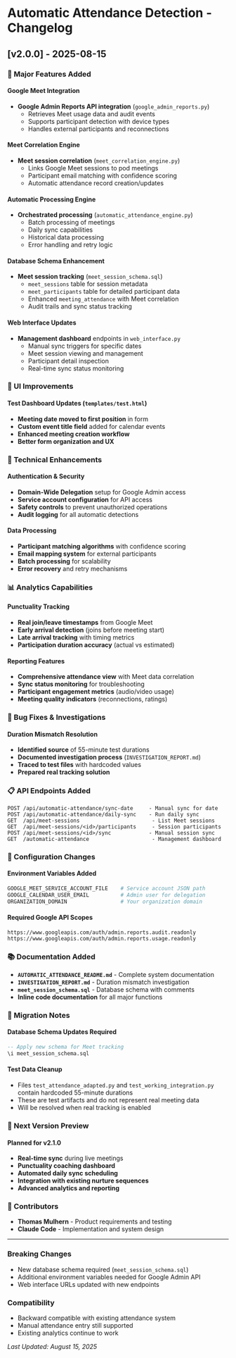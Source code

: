 # Automatic Attendance Detection - Changelog

## [v2.0.0] - 2025-08-15

### 🚀 Major Features Added

#### Google Meet Integration
- **Google Admin Reports API integration** (`google_admin_reports.py`)
  - Retrieves Meet usage data and audit events
  - Supports participant detection with device types
  - Handles external participants and reconnections

#### Meet Correlation Engine  
- **Meet session correlation** (`meet_correlation_engine.py`)
  - Links Google Meet sessions to pod meetings
  - Participant email matching with confidence scoring
  - Automatic attendance record creation/updates

#### Automatic Processing Engine
- **Orchestrated processing** (`automatic_attendance_engine.py`)
  - Batch processing of meetings
  - Daily sync capabilities  
  - Historical data processing
  - Error handling and retry logic

#### Database Schema Enhancement
- **Meet session tracking** (`meet_session_schema.sql`)
  - `meet_sessions` table for session metadata
  - `meet_participants` table for detailed participant data
  - Enhanced `meeting_attendance` with Meet correlation
  - Audit trails and sync status tracking

#### Web Interface Updates
- **Management dashboard** endpoints in `web_interface.py`
  - Manual sync triggers for specific dates
  - Meet session viewing and management
  - Participant detail inspection
  - Real-time sync status monitoring

### 🎯 UI Improvements

#### Test Dashboard Updates (`templates/test.html`)
- **Meeting date moved to first position** in form
- **Custom event title field** added for calendar events
- **Enhanced meeting creation workflow**
- **Better form organization and UX**

### 🔧 Technical Enhancements

#### Authentication & Security
- **Domain-Wide Delegation** setup for Google Admin access
- **Service account configuration** for API access
- **Safety controls** to prevent unauthorized operations
- **Audit logging** for all automatic detections

#### Data Processing
- **Participant matching algorithms** with confidence scoring
- **Email mapping system** for external participants  
- **Batch processing** for scalability
- **Error recovery** and retry mechanisms

### 📊 Analytics Capabilities

#### Punctuality Tracking
- **Real join/leave timestamps** from Google Meet
- **Early arrival detection** (joins before meeting start)
- **Late arrival tracking** with timing metrics
- **Participation duration accuracy** (actual vs estimated)

#### Reporting Features
- **Comprehensive attendance view** with Meet data correlation
- **Sync status monitoring** for troubleshooting
- **Participant engagement metrics** (audio/video usage)
- **Meeting quality indicators** (reconnections, ratings)

### 🐛 Bug Fixes & Investigations

#### Duration Mismatch Resolution
- **Identified source** of 55-minute test durations
- **Documented investigation process** (`INVESTIGATION_REPORT.md`)
- **Traced to test files** with hardcoded values
- **Prepared real tracking solution**

### 📋 API Endpoints Added

```
POST /api/automatic-attendance/sync-date     - Manual sync for date
POST /api/automatic-attendance/daily-sync    - Run daily sync
GET  /api/meet-sessions                       - List Meet sessions  
GET  /api/meet-sessions/<id>/participants     - Session participants
POST /api/meet-sessions/<id>/sync            - Manual session sync
GET  /automatic-attendance                    - Management dashboard
```

### 🔄 Configuration Changes

#### Environment Variables Added
```bash
GOOGLE_MEET_SERVICE_ACCOUNT_FILE    # Service account JSON path
GOOGLE_CALENDAR_USER_EMAIL          # Admin user for delegation
ORGANIZATION_DOMAIN                 # Your organization domain
```

#### Required Google API Scopes
```
https://www.googleapis.com/auth/admin.reports.audit.readonly
https://www.googleapis.com/auth/admin.reports.usage.readonly
```

### 📚 Documentation Added

- **`AUTOMATIC_ATTENDANCE_README.md`** - Complete system documentation
- **`INVESTIGATION_REPORT.md`** - Duration mismatch investigation
- **`meet_session_schema.sql`** - Database schema with comments
- **Inline code documentation** for all major functions

### 🎯 Migration Notes

#### Database Schema Updates Required
```sql
-- Apply new schema for Meet tracking
\i meet_session_schema.sql
```

#### Test Data Cleanup
- Files `test_attendance_adapted.py` and `test_working_integration.py` contain hardcoded 55-minute durations
- These are test artifacts and do not represent real meeting data
- Will be resolved when real tracking is enabled

### 🔮 Next Version Preview

#### Planned for v2.1.0
- **Real-time sync** during live meetings
- **Punctuality coaching dashboard** 
- **Automated daily sync scheduling**
- **Integration with existing nurture sequences**
- **Advanced analytics and reporting**

### 🤝 Contributors

- **Thomas Mulhern** - Product requirements and testing
- **Claude Code** - Implementation and system design

---

### Breaking Changes
- New database schema required (`meet_session_schema.sql`)
- Additional environment variables needed for Google Admin API
- Web interface URLs updated with new endpoints

### Compatibility
- Backward compatible with existing attendance system
- Manual attendance entry still supported
- Existing analytics continue to work

*Last Updated: August 15, 2025*